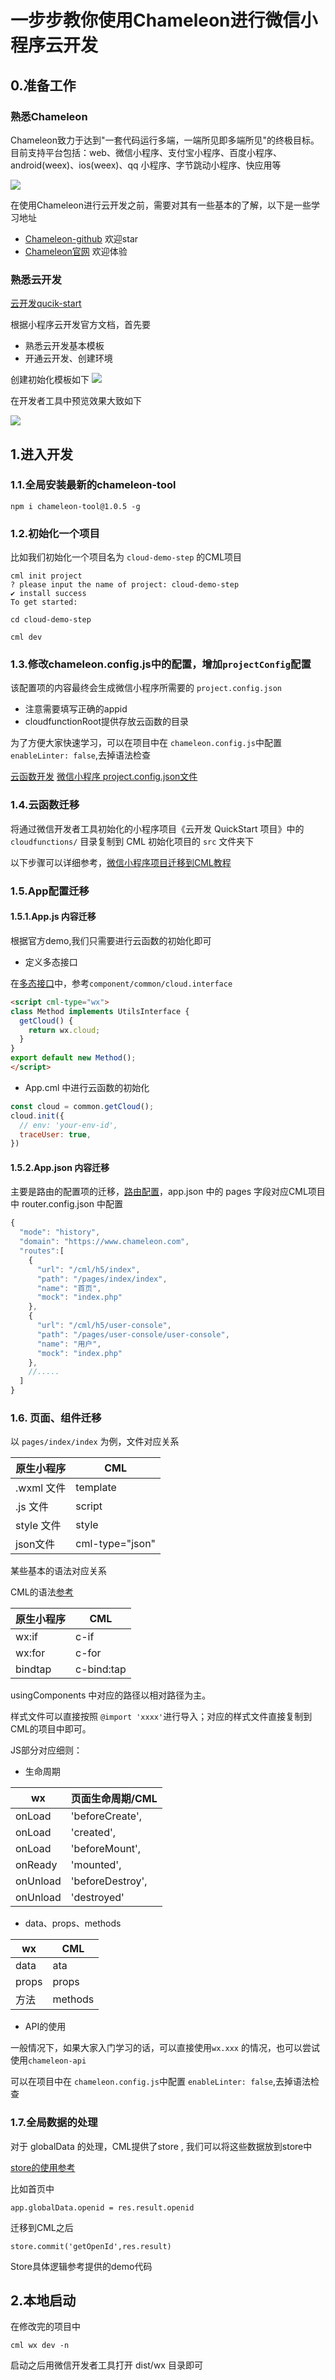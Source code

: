
# 一步步教你使用Chameleon进行微信小程序云开发

## 0.准备工作

### 熟悉Chameleon
Chameleon致力于达到"一套代码运行多端，一端所见即多端所见"的终极目标。
目前支持平台包括：web、微信小程序、支付宝小程序、百度小程序、android(weex)、ios(weex)、qq 小程序、字节跳动小程序、快应用等

![](./mvvm-tongyi.png)

在使用Chameleon进行云开发之前，需要对其有一些基本的了解，以下是一些学习地址

* [Chameleon-github](https://github.com/didi/chameleon) 欢迎star
* [Chameleon官网](https://cmljs.org/) 欢迎体验

### 熟悉云开发

[云开发qucik-start](https://developers.weixin.qq.com/miniprogram/dev/wxcloud/basis/quickstart.html)

根据小程序云开发官方文档，首先要
* 熟悉云开发基本模板
* 开通云开发、创建环境

创建初始化模板如下
![](./init-cloud-demo.png)

在开发者工具中预览效果大致如下

![](./result.png)

## 1.进入开发

### 1.1.全局安装最新的chameleon-tool

```
npm i chameleon-tool@1.0.5 -g
```

### 1.2.初始化一个项目
比如我们初始化一个项目名为 `cloud-demo-step` 的CML项目

```
cml init project
? please input the name of project: cloud-demo-step
✔ install success
To get started:

cd cloud-demo-step

cml dev

```

### 1.3.修改chameleon.config.js中的配置，增加`projectConfig`配置

该配置项的内容最终会生成微信小程序所需要的 `project.config.json`
* 注意需要填写正确的appid
* cloudfunctionRoot提供存放云函数的目录

为了方便大家快速学习，可以在项目中在 `chameleon.config.js`中配置 `enableLinter: false`,去掉语法检查

[云函数开发](https://developers.weixin.qq.com/miniprogram/dev/wxcloud/guide/functions/getting-started.html)
[微信小程序 project.config.json文件](https://developers.weixin.qq.com/miniprogram/dev/devtools/projectconfig.html)

### 1.4.云函数迁移

将通过微信开发者工具初始化的小程序项目《云开发 QuickStart 项目》中的`cloudfunctions/` 目录复制到 CML 初始化项目的 `src` 文件夹下

以下步骤可以详细参考，[微信小程序项目迁移到CML教程]([https://cmljs.org/docs/migrate-wx-to-cml.html#%E8%BF%81%E7%A7%BB%E5%BE%AE%E4%BF%A1%E5%B0%8F%E7%A8%8B%E5%BA%8F%E9%A1%B9%E7%9B%AE%E5%88%B0-cml](https://cmljs.org/docs/migrate-wx-to-cml.html#迁移微信小程序项目到-cml))

### 1.5.App配置迁移

#### 1.5.1.App.js 内容迁移

根据官方demo,我们只需要进行云函数的初始化即可

* 定义多态接口

在[多态接口](https://cmljs.org/docs/poly.html#%E5%A4%9A%E6%80%81%E6%8E%A5%E5%8F%A3)中，参考`component/common/cloud.interface`


```html
<script cml-type="wx">
class Method implements UtilsInterface {
  getCloud() {
    return wx.cloud;
  }
}
export default new Method();
</script>
```

* App.cml 中进行云函数的初始化

```javascript
const cloud = common.getCloud();
cloud.init({
  // env: 'your-env-id',
  traceUser: true,
})
```

#### 1.5.2.App.json 内容迁移

主要是路由的配置项的迁移，[路由配置](https://cmljs.org/docs/config.html#%E8%B7%AF%E7%94%B1%E9%85%8D%E7%BD%AE%E6%96%87%E4%BB%B6)，app.json 中的 pages 字段对应CML项目中 router.config.json 中配置

```javascript
{
  "mode": "history",
  "domain": "https://www.chameleon.com",
  "routes":[
    {
      "url": "/cml/h5/index",
      "path": "/pages/index/index",
      "name": "首页",
      "mock": "index.php"
    },
    {
      "url": "/cml/h5/user-console",
      "path": "/pages/user-console/user-console",
      "name": "用户",
      "mock": "index.php"
    },
    //.....
  ]
}
```

### 1.6. 页面、组件迁移
以 `pages/index/index` 为例，文件对应关系

| 原生小程序 | CML             |
| ---------- | --------------- |
| .wxml 文件 | template        |
| .js 文件   | script          |
| style 文件 | style           |
| json文件   | cml-type="json" |

某些基本的语法对应关系

CML的语法[参考](https://cmljs.org/docs/cml.html)

| 原生小程序 | CML        |
| ---------- | ---------- |
| wx:if      | c-if       |
| wx:for     | c-for      |
| bindtap    | c-bind:tap |

usingComponents 中对应的路径以相对路径为主。

样式文件可以直接按照 `@import 'xxxx'`进行导入；对应的样式文件直接复制到CML的项目中即可。

JS部分对应细则：

* 生命周期

| wx       | 页面生命周期/CML |
| -------- | ---------------- |
| onLoad   | 'beforeCreate',  |
| onLoad   | 'created',       |
| onLoad   | 'beforeMount',   |
| onReady  | 'mounted',       |
| onUnload | 'beforeDestroy', |
| onUnload | 'destroyed'      |

* data、props、methods

| wx    | CML     |
| ----- | ------- |
| data  | ata     |
| props | props   |
| 方法  | methods |

* API的使用

一般情况下，如果大家入门学习的话，可以直接使用`wx.xxx` 的情况，也可以尝试使用`chameleon-api`

可以在项目中在 `chameleon.config.js`中配置 `enableLinter: false`,去掉语法检查


### 1.7.全局数据的处理

对于 globalData 的处理，CML提供了store , 我们可以将这些数据放到store中

[store的使用参考](https://cmljs.org/docs/store.html)

比如首页中
```
app.globalData.openid = res.result.openid
```

迁移到CML之后
```
store.commit('getOpenId',res.result)
```

Store具体逻辑参考提供的demo代码


## 2.本地启动

在修改完的项目中 

```
cml wx dev -n 

```

启动之后用微信开发者工具打开 dist/wx 目录即可

